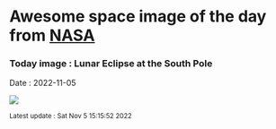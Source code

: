 
# Awesome space image of the day from [NASA](https://api.nasa.gov/)

### Today image : Lunar Eclipse at the South Pole
Date : 2022-11-05

![](https://apod.nasa.gov/apod/image/2211/Lunar-Eclipse-South-Pole_1024.jpg)

<small>Latest update : Sat Nov  5 15:15:52 2022</small>
        
